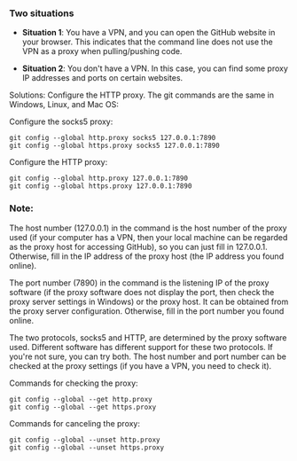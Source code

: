 ### Two situations

- **Situation 1**: You have a VPN, and you can open the GitHub website in your browser. This indicates that the command line does not use the VPN as a proxy when pulling/pushing code.

- **Situation 2**: You don't have a VPN. In this case, you can find some proxy IP addresses and ports on certain websites.

Solutions: Configure the HTTP proxy. The git commands are the same in Windows, Linux, and Mac OS:

Configure the socks5 proxy:

```shell
git config --global http.proxy socks5 127.0.0.1:7890
git config --global https.proxy socks5 127.0.0.1:7890
```


Configure the HTTP proxy:

```shell
git config --global http.proxy 127.0.0.1:7890
git config --global https.proxy 127.0.0.1:7890
```

### Note:

The host number (127.0.0.1) in the command is the host number of the proxy used (if your computer has a VPN, then your local machine can be regarded as the proxy host for accessing GitHub), so you can just fill in 127.0.0.1. Otherwise, fill in the IP address of the proxy host (the IP address you found online).

The port number (7890) in the command is the listening IP of the proxy software (if the proxy software does not display the port, then check the proxy server settings in Windows) or the proxy host. It can be obtained from the proxy server configuration. Otherwise, fill in the port number you found online.

The two protocols, socks5 and HTTP, are determined by the proxy software used. Different software has different support for these two protocols. If you're not sure, you can try both.
The host number and port number can be checked at the proxy settings (if you have a VPN, you need to check it).

Commands for checking the proxy:
```shell
git config --global --get http.proxy
git config --global --get https.proxy
```

Commands for canceling the proxy:
```shell
git config --global --unset http.proxy
git config --global --unset https.proxy 
```
